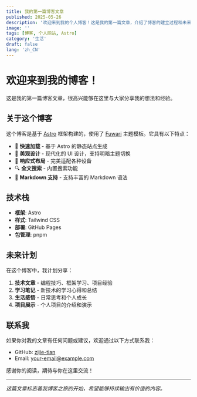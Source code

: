 ```yaml
---
title: 我的第一篇博客文章
published: 2025-05-26
description: '欢迎来到我的个人博客！这是我的第一篇文章，介绍了博客的建立过程和未来计划。'
image: ''
tags: [博客, 个人网站, Astro]
category: '生活'
draft: false 
lang: 'zh_CN'
---
```


# 欢迎来到我的博客！

这是我的第一篇博客文章，很高兴能够在这里与大家分享我的想法和经验。

## 关于这个博客

这个博客是基于 [Astro](https://astro.build) 框架构建的，使用了 [Fuwari](https://github.com/saicaca/fuwari) 主题模板。它具有以下特点：

- 🚀 **快速加载** - 基于 Astro 的静态站点生成
- 🎨 **美观设计** - 现代化的 UI 设计，支持明暗主题切换
- 📱 **响应式布局** - 完美适配各种设备
- 🔍 **全文搜索** - 内置搜索功能
- 📝 **Markdown 支持** - 支持丰富的 Markdown 语法

## 技术栈

- **框架**: Astro
- **样式**: Tailwind CSS
- **部署**: GitHub Pages
- **包管理**: pnpm

## 未来计划

在这个博客中，我计划分享：

1. **技术文章** - 编程技巧、框架学习、项目经验
2. **学习笔记** - 新技术的学习心得和总结
3. **生活感悟** - 日常思考和个人成长
4. **项目展示** - 个人项目的介绍和演示

## 联系我

如果你对我的文章有任何问题或建议，欢迎通过以下方式联系我：

- GitHub: [zijie-tian](https://github.com/zijie-tian)
- Email: your-email@example.com

感谢你的阅读，期待与你在这里交流！

---

*这篇文章标志着我博客之旅的开始，希望能够持续输出有价值的内容。*
